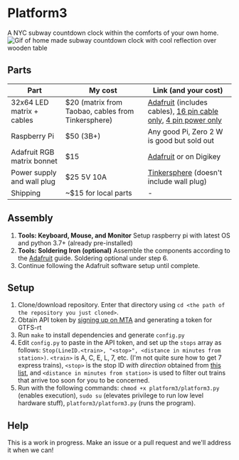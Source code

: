 # Platform3
A NYC subway countdown clock within the comforts of your own home.
![Gif of home made subway countdown clock with cool reflection over wooden table](https://i.redd.it/qo0cp9vr6n291.gif)

## Parts
Part | My cost | Link (and your cost)
-|-|-
32x64 LED matrix + cables | $20 (matrix from Taobao, cables from Tinkersphere) | [Adafruit](https://www.adafruit.com/product/2276) (includes cables), [16 pin cable only](https://tinkersphere.com/cables-wires/1973-16-pin-2x8-ribbon-cable.html), [4 pin power only](https://tinkersphere.com/led-matrix-panels/1229-0-15-pitch-4-pin-power-cable-w-spade-connectors.html)
Raspberry Pi | $50 (3B+) | Any good Pi, Zero 2 W is good but sold out
Adafruit RGB matrix bonnet | $15 | [Adafruit](https://www.adafruit.com/product/3211) or on Digikey
Power supply and wall plug | $25 5V 10A | [Tinkersphere](https://tinkersphere.com/power/830-5v-10a-dc-power-adapter.html) (doesn't include wall plug)
Shipping | ~$15 for local parts | -

## Assembly
1. **Tools: Keyboard, Mouse, and Monitor** Setup raspberry pi with latest OS and python 3.7+ (already pre-installed)
2. **Tools: Soldering Iron (optional)** Assemble the components according to the [Adafruit](https://learn.adafruit.com/adafruit-rgb-matrix-bonnet-for-raspberry-pi/driving-matrices) guide. Soldering optional under step 6.
3. Continue following the Adafruit software setup until complete.

## Setup
1. Clone/download repository. Enter that directory using `cd <the path of the repository you just cloned>`.
2. Obtain API token by [signing up on MTA](https://api.mta.info/#/signup) and generating a token for GTFS-rt
3. Run `make` to install dependencies and generate `config.py`
4. Edit `config.py` to paste in the API token, and set up the `stops` array as follows: `Stop(LineID.<train>, "<stop>", <distance in minutes from station>)`. `<train>` is A, C, E, L, 7, etc. (I'm not quite sure how to get 7 express trains), `<stop>` is the stop ID _with direction_ obtained from [this list](https://github.com/Andrew-Dickinson/nyct-gtfs/blob/master/nyct_gtfs/gtfs_static/stops.txt), and `<distance in minutes from station>` is used to filter out trains that arrive too soon for you to be concerned.
5. Run with the following commands: `chmod +x platform3/platform3.py` (enables execution), `sudo su` (elevates privilege to run low level hardware stuff), `platform3/platform3.py` (runs the program).

## Help
This is a work in progress. Make an issue or a pull request and we'll address it when we can!
